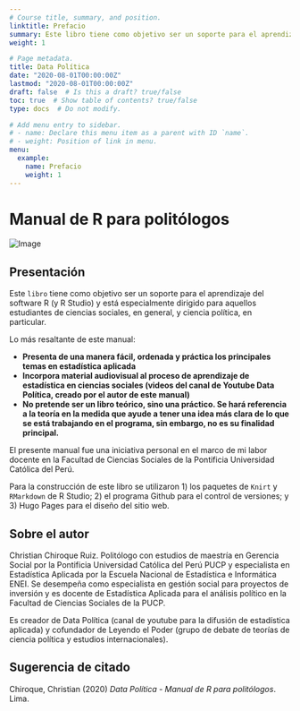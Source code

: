 ```yaml
---
# Course title, summary, and position.
linktitle: Prefacio
summary: Este libro tiene como objetivo ser un soporte para el aprendizaje del software R y R Studio y está especialmente dirigido para aquellos estudiantes de ciencias sociales y ciencia política.
weight: 1

# Page metadata.
title: Data Política
date: "2020-08-01T00:00:00Z"
lastmod: "2020-08-01T00:00:00Z"
draft: false  # Is this a draft? true/false
toc: true  # Show table of contents? true/false
type: docs  # Do not modify.

# Add menu entry to sidebar.
# - name: Declare this menu item as a parent with ID `name`.
# - weight: Position of link in menu.
menu:
  example:
    name: Prefacio
    weight: 1
---
```

# Manual de R para politólogos

![Image](/cursos/0-0-0.jpg)

## Presentación

Este `libro` tiene como objetivo ser un soporte para el aprendizaje del software R (y R Studio) y está especialmente dirigido para aquellos estudiantes de ciencias sociales, en general, y ciencia política, en particular. 

Lo más resaltante de este manual:

* **Presenta de una manera fácil, ordenada y práctica los principales temas en estadística aplicada**
* **Incorpora material audiovisual al proceso de aprendizaje de estadística en ciencias sociales (videos del canal de Youtube Data Política, creado por el autor de este manual)**
* **No pretende ser un libro teórico, sino una práctico. Se hará referencia a la teoría en la medida que ayude a tener una idea más clara de lo que se está trabajando en el programa, sin embargo, no es su finalidad principal.**

El presente manual fue una iniciativa personal en el marco de mi labor docente en la Facultad de Ciencias Sociales de la Pontificia Universidad Católica del Perú. 

Para la construcción de este libro se utilizaron 1) los paquetes de `Knirt` y `RMarkdown` de R Studio; 2) el programa Github para el control de versiones; y 3) Hugo Pages para el diseño del sitio web. 

## Sobre el autor

Christian Chiroque Ruiz. Politólogo con estudios de maestría en Gerencia Social por la Pontificia Universidad Católica del Perú PUCP y especialista en Estadística Aplicada por la Escuela Nacional de Estadística e Informática ENEI. Se desempeña como especialista en gestión social para proyectos de inversión y es docente de Estadística Aplicada para el análisis político en la Facultad de Ciencias Sociales de la PUCP.

Es creador de Data Política (canal de youtube para la difusión de estadística aplicada) y cofundador de Leyendo el Poder (grupo de debate de teorías de ciencia política y estudios internacionales).

## Sugerencia de citado

Chiroque, Christian (2020) *Data Política - Manual de R para politólogos*. Lima.



